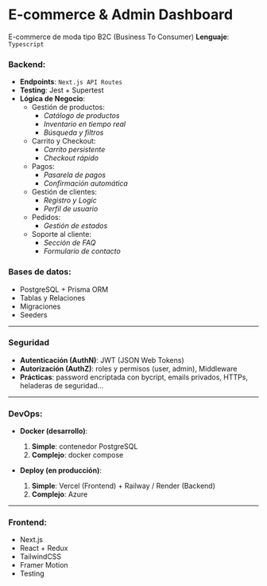 # E-commerce & Admin Dashboard

E-commerce de moda tipo B2C (Business To Consumer) 
**Lenguaje**: ```Typescript```

### Backend: 
* **Endpoints**: ```Next.js API Routes```
* **Testing**: Jest + Supertest
* **Lógica de Negocio**:
    * Gestión de productos:
        * _Catálogo de productos_ 
        * _Inventario en tiempo real_ 
        * _Búsqueda y filtros_ 
    * Carrito y Checkout:
        * _Carrito persistente_
        * _Checkout rápido_ 
    * Pagos:
        * _Pasarela de pagos_
        * _Confirmación automática_ 
    * Gestión de clientes:
        * _Registro y Logic_
        * _Perfil de usuario_
    * Pedidos:
        * _Gestión de estados_
    * Soporte al cliente:
        * _Sección de FAQ_
        * _Formulario de contacto_ 
  
### Bases de datos:
* PostgreSQL + Prisma ORM
* Tablas y Relaciones
* Migraciones 
* Seeders
---
### Seguridad
* **Autenticación (AuthN)**: JWT (JSON Web Tokens)
* **Autorización (AuthZ)**: roles y permisos (user, admin), Middleware
* **Prácticas**: password encriptada con bycript, emails privados, HTTPs, heladeras de seguridad…
---
### DevOps:
* **Docker (desarrollo)**:
    1. **Simple**: contenedor PostgreSQL
    2. **Complejo**: docker compose

* **Deploy (en producción)**:
    1. **Simple**: Vercel (Frontend) + Railway / Render (Backend)
    2. **Complejo**: Azure
---
### Frontend:
 * Next.js
 * React + Redux
 * TailwindCSS
 * Framer Motion 
 * Testing